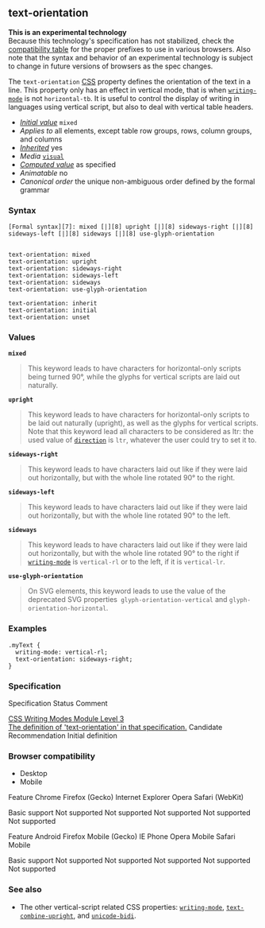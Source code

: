## text-orientation

**This is an experimental technology**  
Because this technology's specification has not stabilized, check the [compatibility table][0] for the proper prefixes to use in various browsers. Also note that the syntax and behavior of an experimental technology is subject to change in future versions of browsers as the spec changes.

The `text-orientation` [CSS][1] property defines the orientation of the text in a line. This property only has an effect in vertical mode, that is when [`writing-mode`][2] is not `horizontal-tb`. It is useful to control the display of writing in languages using vertical script, but also to deal with vertical table headers.

* _[Initial value][3]_ `mixed` 
* _Applies to_ all elements, except table row groups, rows, column groups, and columns 
* _[Inherited][4]_ yes 
* _Media_ [`visual`][5] 
* _[Computed value][6]_ as specified 
* _Animatable_ no 
* _Canonical order_ the unique non-ambiguous order defined by the formal grammar

### Syntax

    [Formal syntax][7]: mixed [|][8] upright [|][8] sideways-right [|][8] sideways-left [|][8] sideways [|][8] use-glyph-orientation
    

    text-orientation: mixed
    text-orientation: upright
    text-orientation: sideways-right
    text-orientation: sideways-left
    text-orientation: sideways
    text-orientation: use-glyph-orientation
    
    text-orientation: inherit
    text-orientation: initial
    text-orientation: unset
    

### Values

**`mixed`**

> This keyword leads to have characters for horizontal-only scripts being turned 90°, while the glyphs for vertical scripts are laid out naturally.

**`upright`**

> This keyword leads to have characters for horizontal-only scripts to be laid out naturally (upright), as well as the glyphs for vertical scripts. Note that this keyword lead all characters to be considered as ltr: the used value of [`direction`][9] is `ltr`, whatever the user could try to set it to.

**`sideways-right`**

> This keyword leads to have characters laid out like if they were laid out horizontally, but with the whole line rotated 90° to the right.

**`sideways-left`**

> This keyword leads to have characters laid out like if they were laid out horizontally, but with the whole line rotated 90° to the left.

**`sideways`**

> This keyword leads to have characters laid out like if they were laid out horizontally, but with the whole line rotated 90° to the right if [`writing-mode`][2] is `vertical-rl` or to the left, if it is `vertical-lr`.

**`use-glyph-orientation`**

> On SVG elements, this keyword leads to use the value of the deprecated SVG properties` glyph-orientation-vertical` and `glyph-orientation-horizontal`.

### Examples

    .myText {
      writing-mode: vertical-rl;
      text-orientation: sideways-right;
    }  
    

### Specification
Specification
Status
Comment

[CSS Writing Modes Module Level 3  
The definition of 'text-orientation' in that specification.][10]
Candidate Recommendation
Initial definition

### Browser compatibility

* Desktop
* Mobile

Feature
Chrome
Firefox (Gecko)
Internet Explorer
Opera
Safari (WebKit)

Basic support
Not supported
Not supported
Not supported
Not supported
Not supported

Feature
Android
Firefox Mobile (Gecko)
IE Phone
Opera Mobile
Safari Mobile

Basic support
Not supported
Not supported
Not supported
Not supported
Not supported

### See also

* The other vertical-script related CSS properties: [`writing-mode`][2], [`text-combine-upright`][11], and [`unicode-bidi`][12].


[0]: #Browser_compatibility
[1]: https://developer.mozilla.org/en/CSS "CSS"
[2]: https://developer.mozilla.org/en/docs/Web/CSS/writing-mode "The writing-mode CSS property defines whether lines of text are laid out horizontally or vertically and the direction in which blocks progress."
[3]: https://developer.mozilla.org/en/docs/CSS/initial_value
[4]: https://developer.mozilla.org/en/docs/CSS/inheritance
[5]: https://developer.mozilla.org/en/docs/CSS/@media#Media_groups
[6]: https://developer.mozilla.org/en/docs/CSS/computed_value
[7]: https://developer.mozilla.org/en/docs/CSS/Value_definition_syntax "CSS/Value_definition_syntax"
[8]: https://developer.mozilla.org/en/docs/CSS/Value_definition_syntax#Single_bar "Single bar: The two entities are optional, but exactly one must be present."
[9]: https://developer.mozilla.org/en/docs/Web/CSS/direction "Set the direction CSS property to match the direction of the text: rtl for languages written from right-to-left (like Hebrew or Arabic) text and ltr for other scripts. This is typically done as part of the document (e.g., using the dir attribute in HTML) rather than through direct use of CSS."
[10]: http://dev.w3.org/csswg/css3-writing-modes/#text-orientation
[11]: https://developer.mozilla.org/en/docs/Web/CSS/text-combine-upright "The documentation about this has not yet been written; please consider contributing!"
[12]: https://developer.mozilla.org/en/docs/Web/CSS/unicode-bidi "The unicode-bidi CSS property together with the direction property relates to the handling of bidirectional text in a document. For example, if a block of text contains both left-to-right and right-to-left text then the user-agent uses a complex Unicode algorithm to decide how to display the text. This property overrides this algorithm and allows the developer to control the text embedding."
